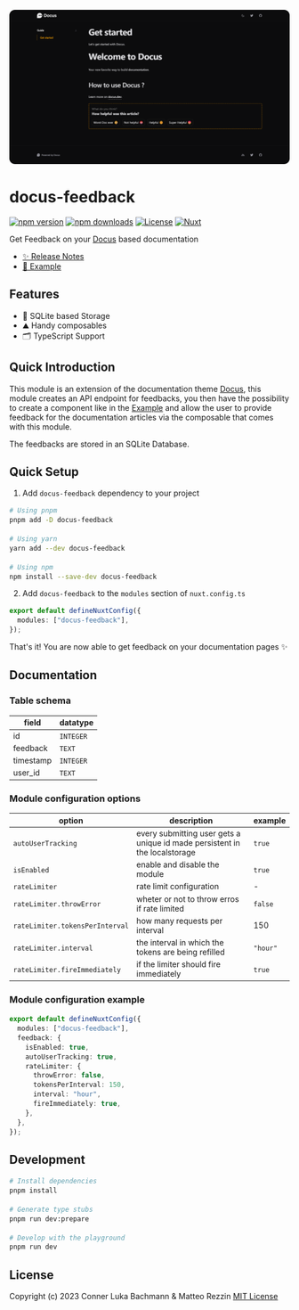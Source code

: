 ![/](https://github.com/Intevel/docus-feedback/blob/master/preview.png?raw=true)

# docus-feedback

[![npm version][npm-version-src]][npm-version-href]
[![npm downloads][npm-downloads-src]][npm-downloads-href]
[![License][license-src]][license-href]
[![Nuxt][nuxt-src]][nuxt-href]

Get Feedback on your [Docus](https://docus.dev) based documentation

- [✨ Release Notes](/CHANGELOG.md)
- [🏀 Example](https://codesandbox.io/p/sandbox/docus-feedback-example-8ucvjh?file=%2FREADME.md)

## Features

- 💾 SQLite based Storage
- ⛰ Handy composables
- 🗂 TypeScript Support

## Quick Introduction

This module is an extension of the documentation theme [Docus](https://docus.dev), this module creates an API endpoint for feedbacks, you then have the possibility to create a component like in the [Example](https://codesandbox.io/p/sandbox/docus-feedback-example-8ucvjh?file=%2FREADME.md) and allow the user to provide feedback for the documentation articles via the composable that comes with this module.

The feedbacks are stored in an SQLite Database.

## Quick Setup

1. Add `docus-feedback` dependency to your project

```bash
# Using pnpm
pnpm add -D docus-feedback

# Using yarn
yarn add --dev docus-feedback

# Using npm
npm install --save-dev docus-feedback
```

2. Add `docus-feedback` to the `modules` section of `nuxt.config.ts`

```ts
export default defineNuxtConfig({
  modules: ["docus-feedback"],
});
```

That's it! You are now able to get feedback on your documentation pages ✨

## Documentation

### Table schema

| field     | datatype  |
| --------- | --------- |
| id        | `INTEGER` |
| feedback  | `TEXT`    |
| timestamp | `INTEGER` |
| user_id   | `TEXT`    |

### Module configuration options

| option                          | description                                                                | example  |
| ------------------------------- | -------------------------------------------------------------------------- | -------- |
| `autoUserTracking`              | every submitting user gets a unique id made persistent in the localstorage | `true`   |
| `isEnabled`                     | enable and disable the module                                              | `true`   |
| `rateLimiter`                   | rate limit configuration                                                   | -        |
| `rateLimiter.throwError`        | wheter or not to throw erros if rate limited                               | `false`  |
| `rateLimiter.tokensPerInterval` | how many requests per interval                                             | 150      |
| `rateLimiter.interval`          | the interval in which the tokens are being refilled                        | `"hour"` |
| `rateLimiter.fireImmediately`   | if the limiter should fire immediately                                     | `true`   |

### Module configuration example

```ts
export default defineNuxtConfig({
  modules: ["docus-feedback"],
  feedback: {
    isEnabled: true,
    autoUserTracking: true,
    rateLimiter: {
      throwError: false,
      tokensPerInterval: 150,
      interval: "hour",
      fireImmediately: true,
    },
  },
});
```

## Development

```bash
# Install dependencies
pnpm install

# Generate type stubs
pnpm run dev:prepare

# Develop with the playground
pnpm run dev
```

## License

Copyright (c) 2023 Conner Luka Bachmann & Matteo Rezzin
[MIT License](./LICENSE)

<!-- Badges -->

[npm-version-src]: https://img.shields.io/npm/v/docus-feedback/latest.svg?style=flat&colorA=18181B&colorB=28CF8D
[npm-version-href]: https://npmjs.com/package/docus-feedback
[npm-downloads-src]: https://img.shields.io/npm/dm/docus-feedback.svg?style=flat&colorA=18181B&colorB=28CF8D
[npm-downloads-href]: https://npmjs.com/package/docus-feedback
[license-src]: https://img.shields.io/npm/l/docus-feedback.svg?style=flat&colorA=18181B&colorB=28CF8D
[license-href]: https://npmjs.com/package/docus-feedback
[nuxt-src]: https://img.shields.io/badge/Nuxt-18181B?logo=nuxt.js
[nuxt-href]: https://nuxt.com
